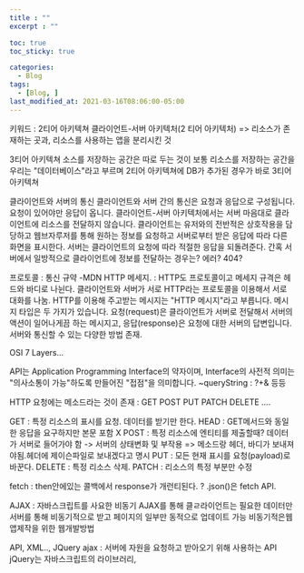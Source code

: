 ```yaml
---
title : ""
excerpt : ""

toc: true
toc_sticky: true

categories:
  - Blog
tags:
  - [Blog, ]
last_modified_at: 2021-03-16T08:06:00-05:00
---
```


키워드 : 
2티어 아키텍쳐
클라이언트-서버 아키텍처(2 티어 아키텍처) => 리소스가 존재하는 곳과, 리소스를 사용하는 앱을 분리시킨 것

3티어 아키텍쳐
소스를 저장하는 공간은 따로 두는 것이 보통
리소스를 저장하는 공간을 우리는 "데이터베이스"라고 부르며 2티어 아키텍쳐에 DB가 추가된 경우가 바로 3티어 아키텍쳐


클라이언트와 서버의 통신
클라이언트와 서버 간의 통신은 요청과 응답으로 구성됩니다. 요청이 있어야만 응답이 옵니다. 클라이언트-서버 아키텍처에서는 서버 마음대로 클라이언트에 리소스를 전달하지 않습니다.
클라이언트는 유저와의 전반적은 상호작용을 담당하고 웹브자루저를 통해 원하는 정보를 요청하고 서버로부터 받은 응답에 따라 다른 화면을 표시한다.
서버는 클라이언트의 요청에 따라 적절한 응답을 되돌려준다.
간혹 서버에서 일방적으로 클라이언트에 정보를 전달하는 경우는? 에러? 404?



프로토콜 : 통신 규약 -MDN HTTP 메세지. : HTTP도 프로토콜이고 메세지 규격은 헤드와 바디로 나뉜다.
클라이언트와 서버가 서로 HTTP라는 프로토콜을 이용해서 서로 대화를 나눔. HTTP를 이용해 주고받는 메시지는 "HTTP 메시지"라고 부릅니다. 메시지 타입은 두 가지가 있습니다. 요청(request)은 클라이언트가 서버로 전달해서 서버의 액션이 일어나게끔 하는 메시지고, 응답(response)은 요청에 대한 서버의 답변입니다.
서버와 통신할 수 있는 다양한 방법 존재.


OSI 7 Layers...




API는 Application Programming Interface의 약자이며, Interface의 사전적 의미는 "의사소통이 가능"하도록 만들어진 "접점"을 의미합니다.
~queryString : ?+& 등등

HTTP 요청에는 메소드라는 것이 존재 : GET POST PUT PATCH DELETE ....

GET : 특정 리소스의 표시를 요청. 데이터를 받기만 한다.
HEAD : GET메서드와 동일한 응답을 요구하지만 본문 포함 X
POST : 특정 리소스에 엔티티를 제출할때? 데이터가 서버로 들어가야 함 -> 서버의 상태변화 및 부작용 => 메소드랑 헤더, 바디가 보내져야됨.헤더에 제이슨파일로 보내겠다고 명시
PUT : 모든 현재 표시를 요청(payload)로 바꾼다.
DELETE : 특정 리소스 삭제.
PATCH : 리소스의 특정 부분만 수정



fetch : then안에있는 콜백에서 response가 개런티된다. ?
.json()은 fetch API.



AJAX : 자바스크립트를 사요한 비동기 
AJAX를 통해 클ㄹ라이언트는 필요한 데이터만 서버를 통해 비동기적으로 받고 페이지의 일부만 동적으로 업데이트 가능
비동기적은웹앱제작을 위한 웹개발방법

API, XML.., JQuery ajax : 서버에 자원을 요청하고 받아오기 위해 사용하는 API
jQuery는 자바스크립트의 라이브러리,

